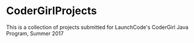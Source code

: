 # CoderGirlProjects
This is a collection of projects submitted for LaunchCode's CoderGirl Java Program, Summer 2017

